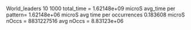 World_leaders 10 1000
total_time = 1.62148e+09 microS
avg_time per pattern= 1.62148e+06 microS
avg time per occurrences 0.183608 microS
nOccs = 8831227516
avg nOccs = 8.83123e+06
